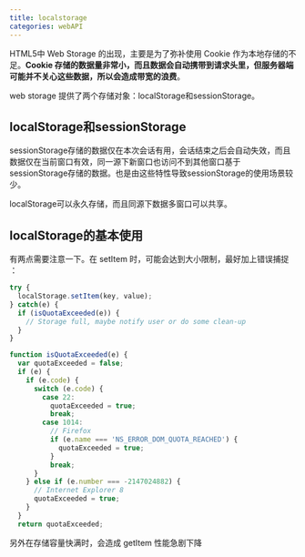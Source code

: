 ```yaml
---
title: localstorage
categories: webAPI
---
```

HTML5中 Web Storage 的出现，主要是为了弥补使用 Cookie 作为本地存储的不足。**Cookie 存储的数据量非常小，而且数据会自动携带到请求头里，但服务器端可能并不关心这些数据，所以会造成带宽的浪费**。

web storage 提供了两个存储对象：localStorage和sessionStorage。
<!--more-->

## localStorage和sessionStorage

sessionStorage存储的数据仅在本次会话有用，会话结束之后会自动失效，而且数据仅在当前窗口有效，同一源下新窗口也访问不到其他窗口基于sessionStorage存储的数据。也是由这些特性导致sessionStorage的使用场景较少。

localStorage可以永久存储，而且同源下数据多窗口可以共享。

## localStorage的基本使用
有两点需要注意一下。在 setItem 时，可能会达到大小限制，最好加上错误捕捉 ：

```javascript
try {  
  localStorage.setItem(key, value);
} catch(e) {
  if (isQuotaExceeded(e)) {
    // Storage full, maybe notify user or do some clean-up
  }
}

function isQuotaExceeded(e) {  
  var quotaExceeded = false;
  if (e) {
    if (e.code) {
      switch (e.code) {
        case 22:
          quotaExceeded = true;
          break;
        case 1014:
          // Firefox
          if (e.name === 'NS_ERROR_DOM_QUOTA_REACHED') {
            quotaExceeded = true;
          }
          break;
      }
    } else if (e.number === -2147024882) {
      // Internet Explorer 8
      quotaExceeded = true;
    }
  }
  return quotaExceeded;

  ```
  另外在存储容量快满时，会造成 getItem 性能急剧下降

  
